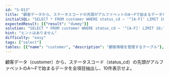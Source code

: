```yaml
---
id: "S-013"
title: "顧客データから、ステータスコードの先頭がアルファベットのA〜Fで始まるデータを全項目抽出し、1..."
initialSQL: "SELECT * FROM customer WHERE status_cd ~ '^[A-F]' LIMIT 10;"
expectedResult: [{"result": "dummy"}]
solution: "SELECT * FROM customer WHERE status_cd ~ '^[A-F]' LIMIT 10;"
hint: "ヒントはありません"
difficulty: "easy"
tags: ["select"]
tables: [{"name": "customer", "description": "顧客情報を管理するテーブル"}, {"name": "receipt", "description": "レシート明細データを管理するテーブル"}, {"name": "store", "description": "店舗情報を管理するテーブル"}, {"name": "product", "description": "商品情報を管理するテーブル"}, {"name": "category", "description": "カテゴリ情報を管理するテーブル"}]
---
```


顧客データ（customer）から、ステータスコード（status_cd）の先頭がアルファベットのA〜Fで始まるデータを全項目抽出し、10件表示せよ。